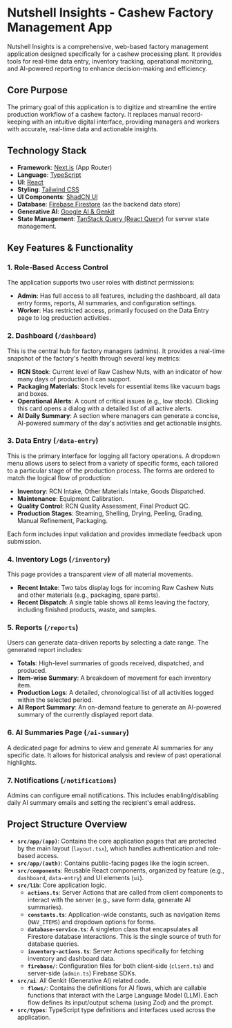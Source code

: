 # Nutshell Insights - Cashew Factory Management App

Nutshell Insights is a comprehensive, web-based factory management application designed specifically for a cashew processing plant. It provides tools for real-time data entry, inventory tracking, operational monitoring, and AI-powered reporting to enhance decision-making and efficiency.

## Core Purpose

The primary goal of this application is to digitize and streamline the entire production workflow of a cashew factory. It replaces manual record-keeping with an intuitive digital interface, providing managers and workers with accurate, real-time data and actionable insights.

## Technology Stack

- **Framework**: [Next.js](https://nextjs.org/) (App Router)
- **Language**: [TypeScript](https://www.typescriptlang.org/)
- **UI**: [React](https://reactjs.org/)
- **Styling**: [Tailwind CSS](https://tailwindcss.com/)
- **UI Components**: [ShadCN UI](https://ui.shadcn.com/)
- **Database**: [Firebase Firestore](https://firebase.google.com/docs/firestore) (as the backend data store)
- **Generative AI**: [Google AI & Genkit](https://firebase.google.com/docs/genkit)
- **State Management**: [TanStack Query (React Query)](https://tanstack.com/query/latest) for server state management.

## Key Features & Functionality

### 1. Role-Based Access Control
The application supports two user roles with distinct permissions:
- **Admin**: Has full access to all features, including the dashboard, all data entry forms, reports, AI summaries, and configuration settings.
- **Worker**: Has restricted access, primarily focused on the Data Entry page to log production activities.

### 2. Dashboard (`/dashboard`)
This is the central hub for factory managers (admins). It provides a real-time snapshot of the factory's health through several key metrics:
- **RCN Stock**: Current level of Raw Cashew Nuts, with an indicator of how many days of production it can support.
- **Packaging Materials**: Stock levels for essential items like vacuum bags and boxes.
- **Operational Alerts**: A count of critical issues (e.g., low stock). Clicking this card opens a dialog with a detailed list of all active alerts.
- **AI Daily Summary**: A section where managers can generate a concise, AI-powered summary of the day's activities and get actionable insights.

### 3. Data Entry (`/data-entry`)
This is the primary interface for logging all factory operations. A dropdown menu allows users to select from a variety of specific forms, each tailored to a particular stage of the production process. The forms are ordered to match the logical flow of production:

- **Inventory**: RCN Intake, Other Materials Intake, Goods Dispatched.
- **Maintenance**: Equipment Calibration.
- **Quality Control**: RCN Quality Assessment, Final Product QC.
- **Production Stages**: Steaming, Shelling, Drying, Peeling, Grading, Manual Refinement, Packaging.

Each form includes input validation and provides immediate feedback upon submission.

### 4. Inventory Logs (`/inventory`)
This page provides a transparent view of all material movements.
- **Recent Intake**: Two tabs display logs for incoming Raw Cashew Nuts and other materials (e.g., packaging, spare parts).
- **Recent Dispatch**: A single table shows all items leaving the factory, including finished products, waste, and samples.

### 5. Reports (`/reports`)
Users can generate data-driven reports by selecting a date range. The generated report includes:
- **Totals**: High-level summaries of goods received, dispatched, and produced.
- **Item-wise Summary**: A breakdown of movement for each inventory item.
- **Production Logs**: A detailed, chronological list of all activities logged within the selected period.
- **AI Report Summary**: An on-demand feature to generate an AI-powered summary of the currently displayed report data.

### 6. AI Summaries Page (`/ai-summary`)
A dedicated page for admins to view and generate AI summaries for any specific date. It allows for historical analysis and review of past operational highlights.

### 7. Notifications (`/notifications`)
Admins can configure email notifications. This includes enabling/disabling daily AI summary emails and setting the recipient's email address.

## Project Structure Overview

- **`src/app/(app)`**: Contains the core application pages that are protected by the main layout (`layout.tsx`), which handles authentication and role-based access.
- **`src/app/(auth)`**: Contains public-facing pages like the login screen.
- **`src/components`**: Reusable React components, organized by feature (e.g., `dashboard`, `data-entry`) and UI elements (`ui`).
- **`src/lib`**: Core application logic.
  - **`actions.ts`**: Server Actions that are called from client components to interact with the server (e.g., save form data, generate AI summaries).
  - **`constants.ts`**: Application-wide constants, such as navigation items (`NAV_ITEMS`) and dropdown options for forms.
  - **`database-service.ts`**: A singleton class that encapsulates all Firestore database interactions. This is the single source of truth for database queries.
  - **`inventory-actions.ts`**: Server Actions specifically for fetching inventory and dashboard data.
  - **`firebase/`**: Configuration files for both client-side (`client.ts`) and server-side (`admin.ts`) Firebase SDKs.
- **`src/ai`**: All Genkit (Generative AI) related code.
  - **`flows/`**: Contains the definitions for AI flows, which are callable functions that interact with the Large Language Model (LLM). Each flow defines its input/output schema (using Zod) and the prompt.
- **`src/types`**: TypeScript type definitions and interfaces used across the application.
